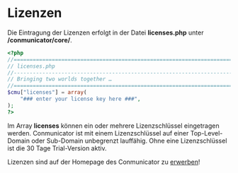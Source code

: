 # Lizenzen
Die Eintragung der Lizenzen erfolgt in der Datei **licenses.php** unter **/conmunicator/core/**.

```php
<?php
//==================================================================================
// licenses.php
//----------------------------------------------------------------------------------
// Bringing two worlds together …
//==================================================================================
$cmu["licenses"] = array(
	"### enter your license key here ###",
);
?>
```

Im Array **licenses** können ein oder mehrere Lizenzschlüssel eingetragen werden. Conmunicator ist mit einem Lizenzschlüssel auf einer Top-Level-Domain oder Sub-Domain unbegrenzt lauffähig. Ohne eine Lizenzschlüssel ist die 30 Tage Trial-Version aktiv.

Lizenzen sind auf der Homepage des Conmunicator zu [erwerben](http://www.conmunicator.de/)!